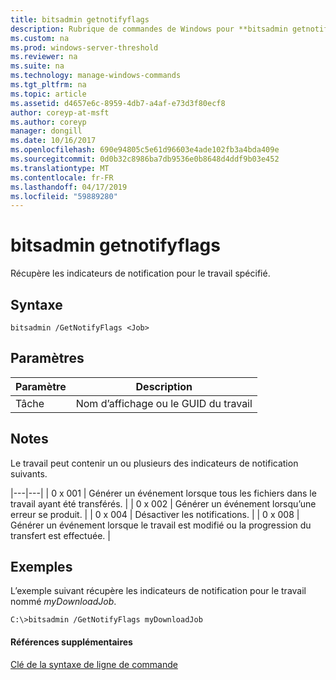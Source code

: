 ```yaml
---
title: bitsadmin getnotifyflags
description: Rubrique de commandes de Windows pour **bitsadmin getnotifyflags** -récupère les indicateurs de notification pour le travail spécifié.
ms.custom: na
ms.prod: windows-server-threshold
ms.reviewer: na
ms.suite: na
ms.technology: manage-windows-commands
ms.tgt_pltfrm: na
ms.topic: article
ms.assetid: d4657e6c-8959-4db7-a4af-e73d3f80ecf8
author: coreyp-at-msft
ms.author: coreyp
manager: dongill
ms.date: 10/16/2017
ms.openlocfilehash: 690e94805c5e61d96603e4ade102fb3a4bda409e
ms.sourcegitcommit: 0d0b32c8986ba7db9536e0b8648d4ddf9b03e452
ms.translationtype: MT
ms.contentlocale: fr-FR
ms.lasthandoff: 04/17/2019
ms.locfileid: "59889280"
---
```

# <a name="bitsadmin-getnotifyflags"></a>bitsadmin getnotifyflags



Récupère les indicateurs de notification pour le travail spécifié.

## <a name="syntax"></a>Syntaxe

```
bitsadmin /GetNotifyFlags <Job>
```

## <a name="parameters"></a>Paramètres

|Paramètre|Description|
|---------|-----------|
|Tâche|Nom d’affichage ou le GUID du travail|

## <a name="remarks"></a>Notes

Le travail peut contenir un ou plusieurs des indicateurs de notification suivants.

|---|---| | 0 x 001 | Générer un événement lorsque tous les fichiers dans le travail ayant été transférés. | | 0 x 002 | Générer un événement lorsqu’une erreur se produit. | | 0 x 004 | Désactiver les notifications. | | 0 x 008 | Générer un événement lorsque le travail est modifié ou la progression du transfert est effectuée. |

## <a name="BKMK_examples"></a>Exemples

L’exemple suivant récupère les indicateurs de notification pour le travail nommé *myDownloadJob*.
```
C:\>bitsadmin /GetNotifyFlags myDownloadJob
```

#### <a name="additional-references"></a>Références supplémentaires

[Clé de la syntaxe de ligne de commande](command-line-syntax-key.md)